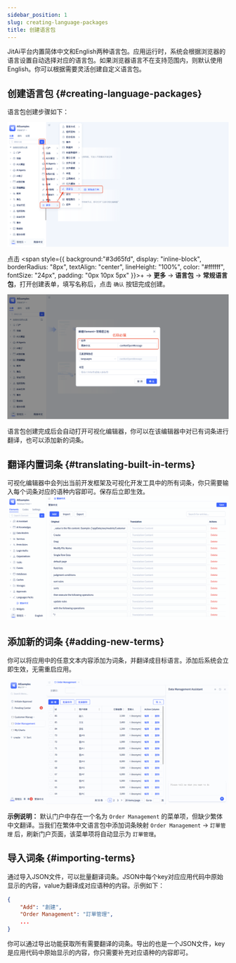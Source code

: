 ```yaml
---
sidebar_position: 1
slug: creating-language-packages
title: 创建语言包
---
```



JitAi平台内置简体中文和English两种语言包。应用运行时，系统会根据浏览器的语言设置自动选择对应的语言包。如果浏览器语言不在支持范围内，则默认使用English。你可以根据需要灵活创建自定义语言包。

## 创建语言包 {#creating-language-packages}

语言包创建步骤如下：

![Create Language Package](./img/create.png)

点击 <span style={{ background:"#3d65fd", display: "inline-block", borderRadius: "8px", textAlign: "center", lineHeight: "100%", color: "#ffffff", fontSize: "24px", padding: "0px 10px 5px" }}>+</span>  → **更多** → **语言包** → **常规语言包**，打开创建表单，填写名称后，点击 `确认` 按钮完成创建。

![ai-data-analysis-page-create](./img/create-form.png)

语言包创建完成后会自动打开可视化编辑器，你可以在该编辑器中对已有词条进行翻译，也可以添加新的词条。

## 翻译内置词条 {#translating-built-in-terms}

可视化编辑器中会列出当前开发框架及可视化开发工具中的所有词条，你只需要输入每个词条对应的语种内容即可。保存后立即生效。
![update-term-value](./img/update-term-value.gif)

## 添加新的词条 {#adding-new-terms}

你可以将应用中的任意文本内容添加为词条，并翻译成目标语言。添加后系统会立即生效，无需重启应用。

![add-terms](./img/add-terms.gif)

**示例说明：** 默认门户中存在一个名为 `Order Management` 的菜单项，但缺少繁体中文翻译。当我们在繁体中文语言包中添加词条映射 `Order Management` → `訂單管理` 后，刷新门户页面，该菜单项将自动显示为 `訂單管理`。

## 导入词条 {#importing-terms}
通过导入JSON文件，可以批量翻译词条。JSON中每个key对应应用代码中原始显示的内容，value为翻译成对应语种的内容。示例如下：
```json
{
    "Add": "創建",
    "Order Management": "​訂單管理",
    ...
}
```

你可以通过导出功能获取所有需要翻译的词条。导出的也是一个JSON文件，key是应用代码中原始显示的内容，你只需要补充对应语种的内容即可。

